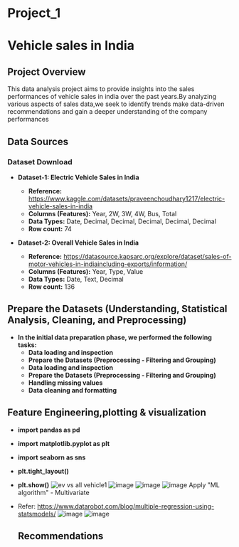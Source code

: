 # Project_1
# Vehicle sales in India
## Project Overview
This data analysis project aims to provide insights into the sales performances of vehicle sales in india over the past years.By analyzing various aspects of sales data,we seek to identify trends make data-driven recommendations and gain a deeper understanding of the company performances
## Data Sources
### **Dataset Download**
- **Dataset-1: Electric Vehicle Sales in India**
    - **Reference:** https://www.kaggle.com/datasets/praveenchoudhary1217/electric-vehicle-sales-in-india
    - **Columns (Features):** Year, 2W, 3W, 4W, Bus, Total
    - **Data Types:** Date, Decimal, Decimal, Decimal, Decimal, Decimal
    - **Row count:** 74

- **Dataset-2: Overall Vehicle Sales in India**
    - **Reference:** https://datasource.kapsarc.org/explore/dataset/sales-of-motor-vehicles-in-indiaincluding-exports/information/
    - **Columns (Features):** Year, Type, Value
    - **Data Types:** Date, Text, Decimal
    - **Row count:** 136

## **Prepare the Datasets (Understanding, Statistical Analysis, Cleaning, and Preprocessing)**
- **In the initial data preparation phase, we performed the following tasks:**
    - **Data loading and inspection**
    - **Prepare the Datasets (Preprocessing - Filtering and Grouping)**
    - **Data loading and inspection**
    - **Prepare the Datasets (Preprocessing - Filtering and Grouping)**
    - **Handling missing values**
    - **Data cleaning and formatting**
## Feature Engineering,plotting & visualization
  - **import pandas as pd**
  - **import matplotlib.pyplot as plt**
  - **import seaborn as sns**
  - **plt.tight_layout()**
  - **plt.show()**
![ev vs all vehicle1](https://github.com/user-attachments/assets/d24ba4f1-306c-42fb-8dfb-6bdad77e22e5)
![image](https://github.com/user-attachments/assets/73130f49-797d-4e82-a648-7f3cd97d7195)
![image](https://github.com/user-attachments/assets/f2c2ee61-72d5-48fe-891b-6399f43a755e)
![image](https://github.com/user-attachments/assets/761e14f1-8832-4bd7-b2a0-bb358542fbb9)
Apply "ML algorithm" - Multivariate
- Refer: https://www.datarobot.com/blog/multiple-regression-using-statsmodels/
  ![image](https://github.com/user-attachments/assets/bdee3580-d5cf-42dc-a870-445e3a08f922)
  ![image](https://github.com/user-attachments/assets/daaf9413-6077-4e33-bce5-279f29df9dcc)

    ## Recommendations







